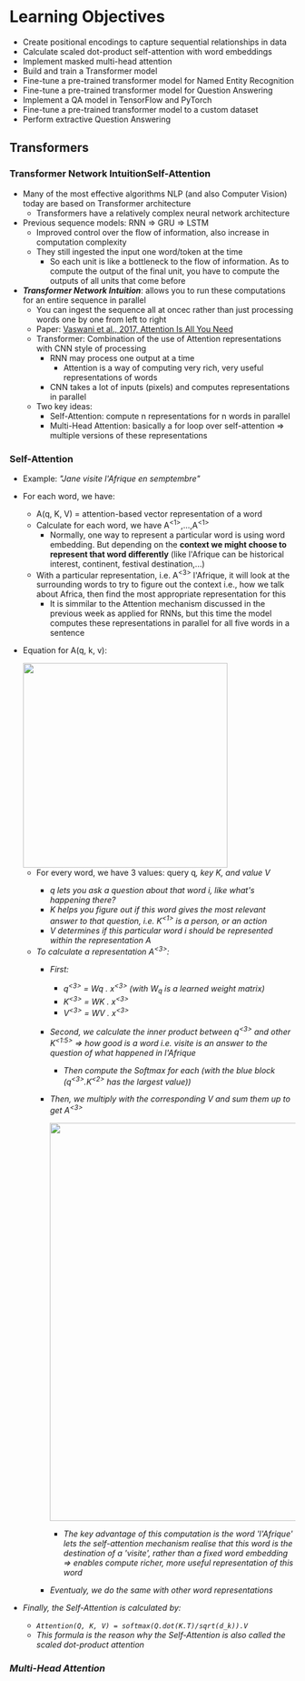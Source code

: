 # Learning Objectives
* Create positional encodings to capture sequential relationships in data
* Calculate scaled dot-product self-attention with word embeddings
* Implement masked multi-head attention
* Build and train a Transformer model
* Fine-tune a pre-trained transformer model for Named Entity Recognition
* Fine-tune a pre-trained transformer model for Question Answering
* Implement a QA model in TensorFlow and PyTorch
* Fine-tune a pre-trained transformer model to a custom dataset
* Perform extractive Question Answering

## Transformers
### Transformer Network IntuitionSelf-Attention
* Many of the most effective algorithms NLP (and also Computer Vision) today are based on Transformer architecture
  * Transformers have a relatively complex neural network architecture
* Previous sequence models: RNN => GRU => LSTM
  * Improved control over the flow of information, also increase in computation complexity
  * They still ingested the input one word/token at the time
    * So each unit is like a bottleneck to the flow of information. As to compute the output of the final unit, you have to compute the outputs of all units that come before
* ***Transformer Network Intuition***: allows you to run these computations for an entire sequence in parallel
  * You can ingest the sequence all at oncec rather than just processing words one by one from left to right
  * Paper: [Vaswani et al., 2017, Attention Is All You Need](https://arxiv.org/abs/1706.03762)
  * Transformer: Combination of the use of Attention representations with CNN style of processing
    * RNN may process one output at a time
      * Attention is a way of computing very rich, very useful representations of words
    * CNN takes a lot of inputs (pixels) and computes representations in parallel
  * Two key ideas:
    * Self-Attention: compute n representations for n words in parallel
    * Multi-Head Attention: basically a for loop over self-attention => multiple versions of these representations

### Self-Attention
* Example: *"Jane visite l'Afrique en semptembre"*
* For each word, we have:
  * A(q, K, V) = attention-based vector representation of a word
  * Calculate for each word, we have A<sup><1></sup>,...,A<sup><1></sup>
    * Normally, one way to represent a particular word is using word embedding. But depending on the **context we might choose to represent that word differently** (like l'Afrique can be historical interest, continent, festival destination,...)
  * With a particular representation, i.e. A<sup><3></sup> l'Afrique, it will look at the surrounding words to try to figure out the context i.e., how we talk about Africa, then find the most appropriate representation for this
    * It is simmilar to the Attention mechanism discussed in the previous week as applied for RNNs, but this time the model computes these representations in parallel for all five words in a sentence
* Equation for A(q, k, v):

  <img src="https://github.com/mauritsvzb/DeepLearning.AI-Deep-Learning-Specialization/assets/13508894/066c0212-3646-4df3-869a-f188feb5750e.png" width="360" />

  * For every word, we have 3 values: query q<sup><i></sup>, key K<sup><i></sup>, and value V<sup><i></sup>
    * q<sup><i></sup> lets you ask a question about that word i, like what's happening there?
    * K<sup><i></sup> helps you figure out if this word gives the most relevant answer to that question, i.e. K<sup><1></sup> is a person, or an action
    * V<sup><i></sup> determines if this particular word i should be represented within the representation A<sup><i></sup>
  * To calculate a representation A<sup><3></sup>:
    * First:
      * q<sup><3></sup> = Wq . x<sup><3></sup> (with W<sub>q</sub> is a learned weight matrix)
      * K<sup><3></sup> = WK . x<sup><3></sup>
      * V<sup><3></sup> = WV . x<sup><3></sup>
    * Second, we calculate the inner product between q<sup><3></sup> and other K<sup><1:5></sup> => how good is a word i.e. visite is an answer to the question of what happened in l'Afrique
      * Then compute the Softmax for each (with the blue block (q<sup><3></sup>.K<sup><2></sup> has the largest value))
    * Then, we multiply with the corresponding V<sup><i></sup> and sum them up to get A<sup><3></sup>

      <img src="https://github.com/mauritsvzb/DeepLearning.AI-Deep-Learning-Specialization/assets/13508894/a2a7a7a4-ae69-46ca-927c-36120e65f228.png" width="700" />

      * The key advantage of this computation is the word *'l'Afrique'* lets the self-attention mechanism realise that this word is the destination of a *'visite'*, rather than a fixed word embedding => enables compute richer, more useful representation of this word
    * Eventualy, we do the same with other word representations
* Finally, the Self-Attention is calculated by:
  * `Attention(Q, K, V) = softmax(Q.dot(K.T)/sqrt(d_k)).V`
  * This formula is the reason why the Self-Attention is also called the scaled dot-product attention

### Multi-Head Attention





